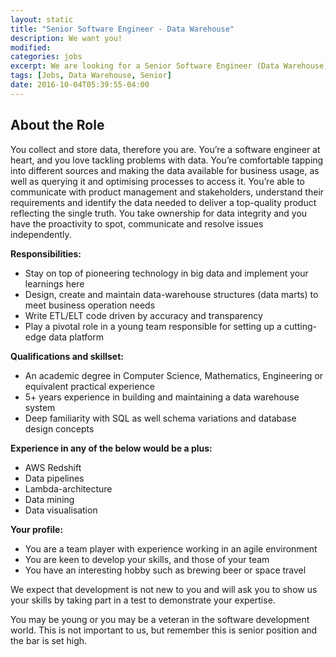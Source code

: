 ```yaml
---
layout: static
title: "Senior Software Engineer - Data Warehouse"
description: We want you!
modified:
categories: jobs
excerpt: We are looking for a Senior Software Engineer (Data Warehouse).
tags: [Jobs, Data Warehouse, Senior]
date: 2016-10-04T05:39:55-04:00
---
```

## About the Role
You collect and store data, therefore you are. 
You’re a software engineer at heart, and you love tackling problems with data. You’re comfortable tapping into different sources and making the data available for business usage, as well as querying it and optimising processes to access it. You’re able to communicate with product management and stakeholders, understand their requirements and identify the data needed to deliver a top-quality product reflecting the single truth. You take ownership for data integrity and you have the proactivity to spot, communicate and resolve issues independently. 

**Responsibilities:**

* Stay on top of pioneering technology in big data and implement your learnings here
* Design, create and maintain data-warehouse structures (data marts) to meet business operation needs
* Write ETL/ELT code driven by accuracy and transparency
* Play a pivotal role in a young team responsible for setting up a cutting-edge data platform

**Qualifications and skillset:**

* An academic degree in Computer Science, Mathematics, Engineering or equivalent practical experience
* 5+ years experience in building and maintaining a data warehouse system
* Deep familiarity with SQL as well schema variations and database design concepts

**Experience in any of the below would be a plus:**

* AWS Redshift
* Data pipelines
* Lambda-architecture
* Data mining
* Data visualisation

**Your profile:**

* You are a team player with experience working in an agile environment
* You are keen to develop your skills, and those of your team
* You have an interesting hobby such as brewing beer or space travel


We expect that development is not new to you and will ask you to show us your skills by taking part in a test to demonstrate your expertise. 
 
You may be young or you may be a veteran in the software development world. This is not important to us, but remember this is senior position and the bar is set high. 